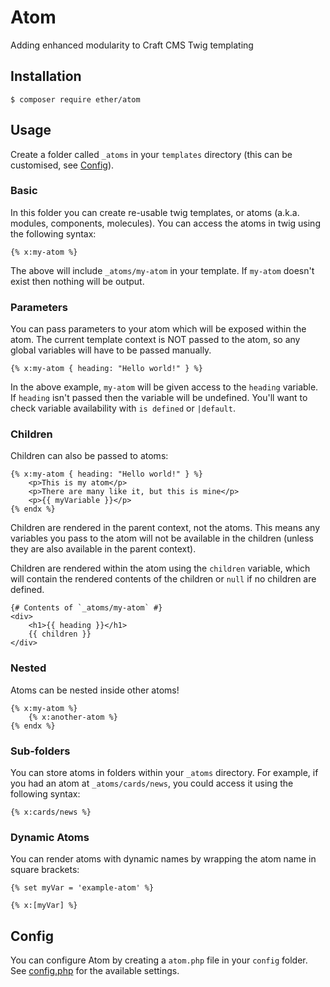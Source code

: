 # Atom
Adding enhanced modularity to Craft CMS Twig templating

## Installation

```shell
$ composer require ether/atom
```

## Usage

Create a folder called `_atoms` in your `templates` directory (this can be 
customised, see [Config](#config)).

### Basic

In this folder you can create re-usable twig templates, or atoms (a.k.a. 
modules, components, molecules). You can access the atoms in twig using the 
following syntax:

```twig
{% x:my-atom %}
```

The above will include `_atoms/my-atom` in your template. If `my-atom` 
doesn't exist then nothing will be output.

### Parameters

You can pass parameters to your atom which will be exposed within the atom. The
current template context is NOT passed to the atom, so any global variables will
have to be passed manually.

```twig
{% x:my-atom { heading: "Hello world!" } %}
```

In the above example, `my-atom` will be given access to the `heading` variable.
If `heading` isn't passed then the variable will be undefined. You'll want to 
check variable availability with `is defined` or `|default`.

### Children

Children can also be passed to atoms:

```twig
{% x:my-atom { heading: "Hello world!" } %}
    <p>This is my atom</p>
    <p>There are many like it, but this is mine</p>
    <p>{{ myVariable }}</p>
{% endx %}
```

Children are rendered in the parent context, not the atoms. This means any 
variables you pass to the atom will not be available in the children (unless 
they are also available in the parent context).

Children are rendered within the atom using the `children` variable, which will
contain the rendered contents of the children or `null` if no children are 
defined.

```twig
{# Contents of `_atoms/my-atom` #}
<div>
    <h1>{{ heading }}</h1>
    {{ children }}
</div>
```

### Nested

Atoms can be nested inside other atoms!

```twig
{% x:my-atom %}
    {% x:another-atom %}
{% endx %}
```

### Sub-folders

You can store atoms in folders within your `_atoms` directory. For example, if
you had an atom at `_atoms/cards/news`, you could access it using the following
syntax:

```twig
{% x:cards/news %}
```

### Dynamic Atoms

You can render atoms with dynamic names by wrapping the atom name in square 
brackets:

```twig
{% set myVar = 'example-atom' %}

{% x:[myVar] %}
```

## Config

You can configure Atom by creating a `atom.php` file in your `config` folder.
See [config.php](./src/config.php) for the available settings.
